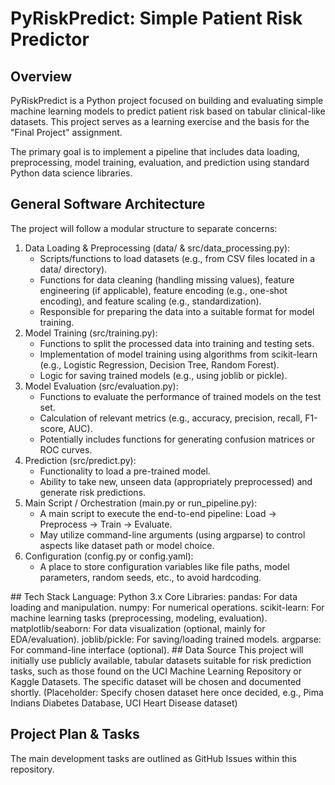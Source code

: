 # PyRiskPredict: Simple Patient Risk Predictor
## Overview
PyRiskPredict is a Python project focused on building and evaluating simple machine learning models to predict patient risk based on tabular clinical-like datasets. This project serves as a learning exercise and the basis for the "Final Project" assignment.

The primary goal is to implement a pipeline that includes data loading, preprocessing, model training, evaluation, and prediction using standard Python data science libraries.

## General Software Architecture
The project will follow a modular structure to separate concerns:

<ol>
<li> Data Loading & Preprocessing (data/ & src/data_processing.py):

  * Scripts/functions to load datasets (e.g., from CSV files located in a data/ directory).
  * Functions for data cleaning (handling missing values), feature engineering (if applicable), feature encoding (e.g., one-shot encoding), and feature scaling (e.g., standardization).
  * Responsible for preparing the data into a suitable format for model training.
<li> Model Training (src/training.py):

* Functions to split the processed data into training and testing sets.
* Implementation of model training using algorithms from scikit-learn (e.g., Logistic Regression, Decision Tree, Random Forest).
* Logic for saving trained models (e.g., using joblib or pickle).
<li> Model Evaluation (src/evaluation.py):

* Functions to evaluate the performance of trained models on the test set.
* Calculation of relevant metrics (e.g., accuracy, precision, recall, F1-score, AUC).
* Potentially includes functions for generating confusion matrices or ROC curves.
<li> Prediction (src/predict.py):

* Functionality to load a pre-trained model.
* Ability to take new, unseen data (appropriately preprocessed) and generate risk predictions.
<li> Main Script / Orchestration (main.py or run_pipeline.py):

* A main script to execute the end-to-end pipeline: Load -> Preprocess -> Train -> Evaluate.
* May utilize command-line arguments (using argparse) to control aspects like dataset path or model choice.
<li> Configuration (config.py or config.yaml):

* A place to store configuration variables like file paths, model parameters, random seeds, etc., to avoid hardcoding.
</ol>
## Tech Stack
Language: Python 3.x
Core Libraries:
pandas: For data loading and manipulation.
numpy: For numerical operations.
scikit-learn: For machine learning tasks (preprocessing, modeling, evaluation).
matplotlib/seaborn: For data visualization (optional, mainly for EDA/evaluation).
joblib/pickle: For saving/loading trained models.
argparse: For command-line interface (optional).
## Data Source
This project will initially use publicly available, tabular datasets suitable for risk prediction tasks, such as those found on the UCI Machine Learning Repository or Kaggle Datasets. The specific dataset will be chosen and documented shortly. (Placeholder: Specify chosen dataset here once decided, e.g., Pima Indians Diabetes Database, UCI Heart Disease dataset)

## Project Plan & Tasks
The main development tasks are outlined as GitHub Issues within this repository.

